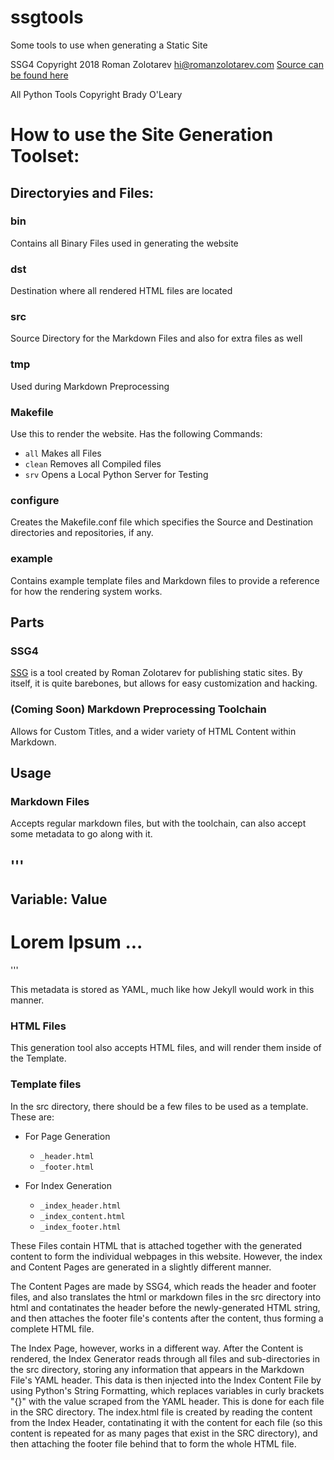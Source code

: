 # ssgtools
Some tools to use when generating a Static Site

SSG4 Copyright 2018 Roman Zolotarev <hi@romanzolotarev.com>
[Source can be found here](https://www.romanzolotarev.com/bin/ssg4)

All Python Tools Copyright Brady O'Leary

# How to use the Site Generation Toolset:

## Directoryies and Files:

### bin
Contains all Binary Files used in generating the website

### dst
Destination where all rendered HTML files are located

### src
Source Directory for the Markdown Files and also for extra files as well

### tmp
Used during Markdown Preprocessing

### Makefile
Use this to render the website. Has the following Commands:
* `all` Makes all Files
* `clean` Removes all Compiled files
* `srv` Opens a Local Python Server for Testing

### configure
Creates the Makefile.conf file which specifies the Source and Destination directories and repositories, if any.

### example
Contains example template files and Markdown files to provide a reference for how the rendering system works.

## Parts

### SSG4
[SSG](https://www.romanzolotarev.com/ssg.html) is a tool created by Roman Zolotarev for publishing static sites. By itself, it is quite barebones, but allows for easy customization and hacking.

### (Coming Soon) Markdown Preprocessing Toolchain
Allows for Custom Titles, and a wider variety of HTML Content within Markdown.

## Usage

### Markdown Files
Accepts regular markdown files, but with the toolchain, can also accept some metadata to go along with it.

'''
---
Variable: Value
---
# Lorem Ipsum ...
'''

This metadata is stored as YAML, much like how Jekyll would work in this manner.

### HTML Files
This generation tool also accepts HTML files, and will render them inside of the Template.

### Template files
In the src directory, there should be a few files to be used as a template. These are:
* For Page Generation
  * `_header.html`
  * `_footer.html`

* For Index Generation
  * `_index_header.html`
  * `_index_content.html`
  * `_index_footer.html`

These Files contain HTML that is attached together with the generated content to form the individual webpages in this website. However, the index and Content Pages are generated in a slightly different manner.

The Content Pages are made by SSG4, which reads the header and footer files, and also translates the html or markdown files in the src directory into html and contatinates the header before the newly-generated HTML string, and then attaches the footer file's contents after the content, thus forming a complete HTML file.

The Index Page, however, works in a different way. After the Content is rendered, the Index Generator reads through all files and sub-directories in the src directory, storing any information that appears in the Markdown File's YAML header. This data is then injected into the Index Content File by using Python's String Formatting, which replaces variables in curly brackets "{}" with the value scraped from the YAML header. This is done for each file in the SRC directory. The index.html file is created by reading the content from the Index Header, contatinating it with the content for each file (so this content is repeated for as many pages that exist in the SRC directory), and then attaching the footer file behind that to form the whole HTML file.
